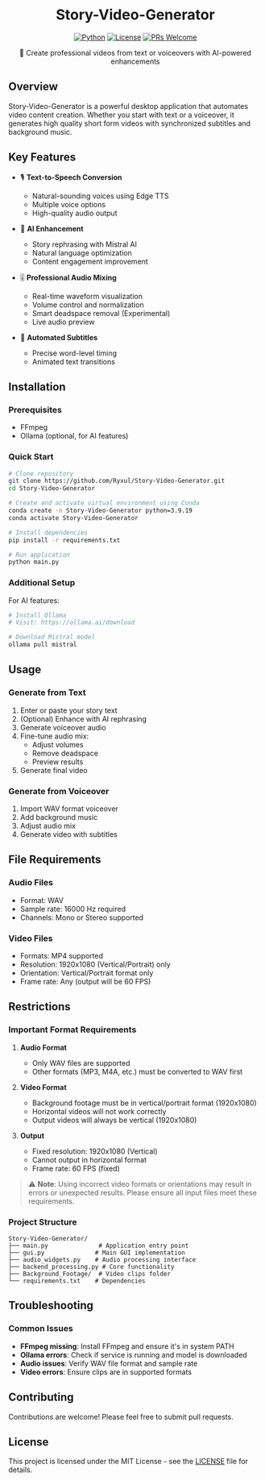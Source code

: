 <div align="center">
  <h1>Story-Video-Generator</h1>
  
  [![Python](https://img.shields.io/badge/Python-3.9.19+-brightgreen)](https://www.python.org/)
  [![License](https://img.shields.io/badge/License-MIT-blue.svg)](LICENSE)
  [![PRs Welcome](https://img.shields.io/badge/PRs-welcome-brightgreen.svg)](CONTRIBUTING.md)

  🎥 Create professional videos from text or voiceovers with AI-powered enhancements
</div>

## Overview
Story-Video-Generator is a powerful desktop application that automates video content creation. Whether you start with text or a voiceover, it generates high quality short form videos with synchronized subtitles and background music.

## Key Features
- 🎙️ **Text-to-Speech Conversion**
  - Natural-sounding voices using Edge TTS
  - Multiple voice options
  - High-quality audio output

- 🤖 **AI Enhancement**
  - Story rephrasing with Mistral AI
  - Natural language optimization
  - Content engagement improvement

- 🎚️ **Professional Audio Mixing**
  - Real-time waveform visualization
  - Volume control and normalization
  - Smart deadspace removal (Experimental)
  - Live audio preview

- 📝 **Automated Subtitles**
  - Precise word-level timing
  - Animated text transitions


## Installation

### Prerequisites
- FFmpeg
- Ollama (optional, for AI features)

### Quick Start
```bash
# Clone repository
git clone https://github.com/Ryxul/Story-Video-Generator.git
cd Story-Video-Generator

# Create and activate virtual environment using Conda
conda create -n Story-Video-Generator python=3.9.19
conda activate Story-Video-Generator

# Install dependencies
pip install -r requirements.txt

# Run application
python main.py
```

### Additional Setup
For AI features:
```bash
# Install Ollama
# Visit: https://ollama.ai/download

# Download Mistral model
ollama pull mistral
```

## Usage

### Generate from Text
1. Enter or paste your story text
2. (Optional) Enhance with AI rephrasing
3. Generate voiceover audio
4. Fine-tune audio mix:
   - Adjust volumes
   - Remove deadspace
   - Preview results
5. Generate final video

### Generate from Voiceover
1. Import WAV format voiceover
2. Add background music
3. Adjust audio mix
4. Generate video with subtitles

## File Requirements

### Audio Files
- Format: WAV
- Sample rate: 16000 Hz required
- Channels: Mono or Stereo supported

### Video Files
- Formats: MP4 supported
- Resolution: 1920x1080 (Vertical/Portrait) only
- Orientation: Vertical/Portrait format only
- Frame rate: Any (output will be 60 FPS)

## Restrictions

### Important Format Requirements

1. **Audio Format**
   - Only WAV files are supported
   - Other formats (MP3, M4A, etc.) must be converted to WAV first

2. **Video Format**
   - Background footage must be in vertical/portrait format (1920x1080)
   - Horizontal videos will not work correctly
   - Output videos will always be vertical (1920x1080)

3. **Output**
   - Fixed resolution: 1920x1080 (Vertical)
   - Cannot output in horizontal format
   - Frame rate: 60 FPS (fixed)

> ⚠️ **Note**: Using incorrect video formats or orientations may result in errors or unexpected results. Please ensure all input files meet these requirements.

### Project Structure
```
Story-Video-Generator/
├── main.py              # Application entry point
├── gui.py              # Main GUI implementation
├── audio_widgets.py    # Audio processing interface
├── backend_processing.py # Core functionality
├── Background_Footage/  # Video clips folder
└── requirements.txt    # Dependencies
```

## Troubleshooting

### Common Issues
- **FFmpeg missing**: Install FFmpeg and ensure it's in system PATH
- **Ollama errors**: Check if service is running and model is downloaded
- **Audio issues**: Verify WAV file format and sample rate
- **Video errors**: Ensure clips are in supported formats

## Contributing
Contributions are welcome! Please feel free to submit pull requests.

## License
This project is licensed under the MIT License - see the [LICENSE](LICENSE) file for details. 
